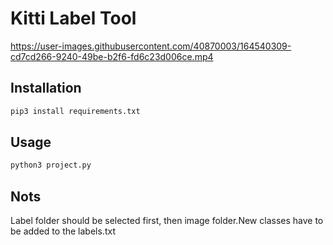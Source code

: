 Kitti Label Tool
=============================================================================================

https://user-images.githubusercontent.com/40870003/164540309-cd7cd266-9240-49be-b2f6-fd6c23d006ce.mp4


## Installation
```bash
pip3 install requirements.txt
```
## Usage

```python
python3 project.py
```
## Nots
Label folder should be selected first, then image folder.New classes have to be added to the labels.txt
